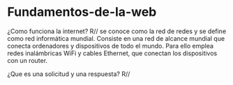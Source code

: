 # Fundamentos-de-la-web
¿Como funciona la internet?
R// se conoce como la red de redes y se define como red informática mundial. Consiste en una red de alcance mundial que conecta ordenadores y dispositivos de todo el mundo. Para ello emplea redes inalámbricas WiFi y cables Ethernet, que conectan los dispositivos con un router.

¿Que es una solicitud y una respuesta?
R//   
